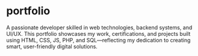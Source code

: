 # portfolio
A passionate developer skilled in web technologies, backend systems, and UI/UX. This portfolio showcases my work, certifications, and projects built using HTML, CSS, JS, PHP, and SQL—reflecting my dedication to creating smart, user-friendly digital solutions.
